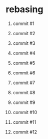# rebasing

1. commit #1
2. commit #2
3. commit #3

1. commit #4
2. commit #5
3. commit #6

1. commit #7
2. commit #8
3. commit #9

1. commit #10

1. commit #11

1. commit #12

